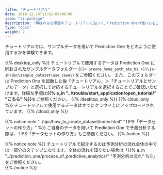 ```yaml
---
title: "チュートリアル"
date: 2018-12-28T11:02:05+06:00
icon: "ti-package"
description: "興味のある課題のチュートリアルに沿って、Prediction Oneの使い方をご説明いたします"
type: "docs"
weight: 2
---
```


チュートリアルでは、サンプルデータを用いて Prediction One をどのように使用するかを体験できます。

{{% desktop_only %}}
チュートリアルで使用するデータは Prediction One に同封されたサンプルデータフォルダー (`{{< preone_home_path_abs_bs >}}\ja-JP\doc\sample_dataset\use_case\`) をご参照ください。
また、このフォルダーは Prediction One を起動した後「チュートリアル」＞「チュートリアルとサンプルデータ」と選択して対応するチュートリアルを選択することでご確認いただけます。詳細な手順は<b>{{% a_in "../trouble/start_application/open_tutorial/" "こちら" %}}</b>をご参照ください。
{{% /desktop_only %}}
{{% cloud_only %}}
チュートリアルで使用するデータはすでにクラウド上にアップロードされています。
{{% /cloud_only %}}

{{% notice note "../tips/how_to_create_dataset/index.html" "TIPS「データセットの作り方」" %}}
ご自身のデータを用いて Prediction One で予測分析する際は、TIPS「データセットの作り方」もご参照ください。
{{% /notice %}}

{{% notice note %}}
チュートリアルで紹介するのは予測分析の流れ全体の中では一部分のステップになります。全体の流れを知りたい場合は「{{% a_in "../prediction_one/process_of_predictive_analytics/" "予測分析の流れ" %}}」をご参照ください。<br/>
{{% /notice %}}
